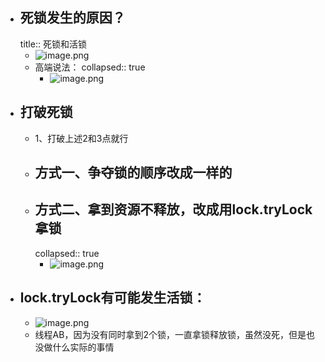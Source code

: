- ## 死锁发生的原因？
  title:: 死锁和活锁
	- ![image.png](../assets/image_1690037354107_0.png)
	- 高端说法：
	  collapsed:: true
		- ![image.png](../assets/image_1690037503229_0.png)
- ## 打破死锁
	- 1、打破上述2和3点就行
	- ## 方式一、争夺锁的顺序改成一样的
	- ## 方式二、拿到资源不释放，改成用lock.tryLock拿锁
	  collapsed:: true
		- ![image.png](../assets/image_1690038059373_0.png)
- ## lock.tryLock有可能发生活锁：
	- ![image.png](../assets/image_1690084544181_0.png)
	- 线程AB，因为没有同时拿到2个锁，一直拿锁释放锁，虽然没死，但是也没做什么实际的事情